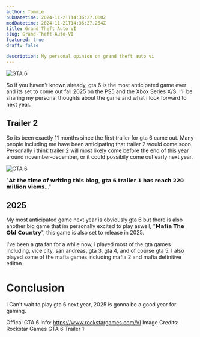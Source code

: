 ```yaml
---
author: Tommie
pubDatetime: 2024-11-21T14:36:27.000Z
modDatetime: 2024-11-21T14:36:27.254Z
title: Grand Theft Auto VI
slug: Grand-Theft-Auto-VI
featured: true
draft: false

description: My personal opinion on grand theft auto vi
---
```


![GTA 6](@assets/images/gta6.png)

So if you haven't known already, gta 6 is the most anticipated game ever and its set to come out fall 2025 on the PS5 and the Xbox Series X/S. I'll be sharing my personal thoughts about the game and what i look forward to next year. 

## Trailer 2

So its been exactly 11 months since the first trailer for gta 6 came out. Many people including me have been anticipating that trailer 2 would come soon. Personally i think trailer 2 will most likely come before the end of this year around november-december, or it could possibily come out early next year. 

![GTA 6](@assets/images/gta6trailer1.png)

"𝗔𝘁 𝘁𝗵𝗲 𝘁𝗶𝗺𝗲 𝗼𝗳 𝘄𝗿𝗶𝘁𝗶𝗻𝗴 𝘁𝗵𝗶𝘀 𝗯𝗹𝗼𝗴, 𝗴𝘁𝗮 𝟲 𝘁𝗿𝗮𝗶𝗹𝗲𝗿 𝟭 𝗵𝗮𝘀 𝗿𝗲𝗮𝗰𝗵 𝟮𝟮𝟬 𝗺𝗶𝗹𝗹𝗶𝗼𝗻 𝘃𝗶𝗲𝘄𝘀..."

## 2025

My most anticipated game next year is obviously gta 6 but there is also another big game that im personally excited to play aswell, "𝗠𝗮𝗳𝗶𝗮 𝗧𝗵𝗲 𝗢𝗹𝗱 𝗖𝗼𝘂𝗻𝘁𝗿𝘆", this game is also set to release in 2025. 

I've been a gta fan for a while now, i played most of the gta games including, vice city, san andreas, gta 3, gta 4, and of course gta 5. I also played some of the mafia games including mafia 2 and mafia definitive editon 

# Conclusion 

I Can't wait to play gta 6 next year, 2025 is gonna be a good year for gaming. 

Offical GTA 6 Info: https://www.rockstargames.com/VI
Image Credits: Rockstar Games
GTA 6 Trailer 1: 
